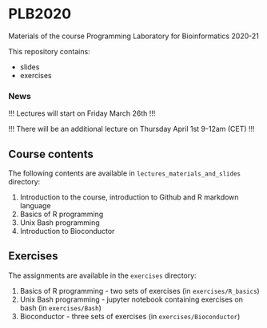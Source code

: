 # PLB2020

Materials of the course Programming Laboratory for Bioinformatics 2020-21

This repository contains:
- slides 
- exercises

### News
!!! Lectures will start on Friday March 26th !!!

!!! There will be an additional lecture on Thursday April 1st 9-12am (CET) !!!


## Course contents
The following contents are available in ```lectures_materials_and_slides``` directory:
1. Introduction to the course, introduction to Github and R markdown language
2. Basics of R programming
3. Unix Bash programming
4. Introduction to Bioconductor

## Exercises
The assignments are available in the ```exercises``` directory:
1. Basics of R programming - two sets of exercises (in ```exercises/R_basics```)
2. Unix Bash programming - jupyter notebook containing exercises on bash (in ```exercises/Bash```)
3. Bioconductor - three sets of exercises (in ```exercises/Bioconductor```)
